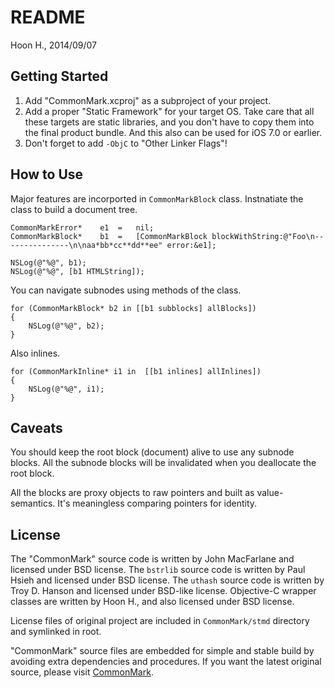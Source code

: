 README
======
Hoon H., 2014/09/07








Getting Started
---------------

1.	Add "CommonMark.xcproj" as a subproject of your project.
2.	Add a proper "Static Framework" for your target OS.
	Take care that all these targets are static libraries, 
	and you don't have to copy them into the final product 
	bundle. And this also can be used for iOS 7.0 or earlier.
3.	Don't forget to add `-ObjC` to "Other Linker Flags"!





How to Use
----------
Major features are incorported in `CommonMarkBlock` class.
Instnatiate the class to build a document tree.

	CommonMarkError*	e1	=	nil;
	CommonMarkBlock*	b1	=	[CommonMarkBlock blockWithString:@"Foo\n---------------\n\naa*bb*cc**dd**ee" error:&e1];

	NSLog(@"%@", b1);
	NSLog(@"%@", [b1 HTMLString]);

You can navigate subnodes using methods of the class.

	for (CommonMarkBlock* b2 in [[b1 subblocks] allBlocks])
	{
		NSLog(@"%@", b2);
	}

Also inlines.

	for (CommonMarkInline* i1 in  [[b1 inlines] allInlines])
	{
		NSLog(@"%@", i1);
	}








Caveats
-------
You should keep the root block (document) alive to use
any subnode blocks. All the subnode blocks will be invalidated
when you deallocate the root block.

All the blocks are proxy objects to raw pointers and built as
value-semantics. It's meaningless comparing pointers for 
identity. 










License
-------
The "CommonMark" source code is written by John MacFarlane
and licensed under BSD license.
The `bstrlib` source code is written by Paul Hsieh and licensed
under BSD license.
The `uthash` source code is written by Troy D. Hanson and licensed
under BSD-like license.
Objective-C wrapper classes are written by Hoon H., and also
licensed under BSD license.

License files of original project are included in `CommonMark/stmd`
directory and symlinked in root.

"CommonMark" source files are embedded for simple and stable
build by avoiding extra dependencies and procedures. If you 
want the latest original source, please visit 
[CommonMark](http://commonmark.org).






